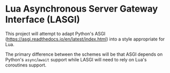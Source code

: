 # Lua Asynchronous Server Gateway Interface (LASGI)

This project will attempt to adapt Python's ASGI
(https://asgi.readthedocs.io/en/latest/index.html)
into a style appropriate for Lua.

The primary difference between the schemes will be
that ASGI depends on Python's `async`/`await` support
while LASGI will need to rely on Lua's coroutines support.
